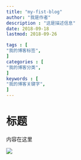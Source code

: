 ```yaml
---
title: "my-fist-blog"                         
author: "我是作者"  
description : "这是描述信息"    
date: 2018-09-18        
lastmod: 2018-09-26             

tags : [                                    
"我的博客标签",
]
categories : [                              
"我的博客分类",
]
keywords : [                                
"我的博客关键字",
]
---
```

# 标题

内容在这里

![](/images/my-post/photo.png)
